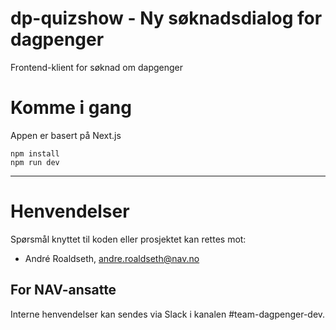# dp-quizshow - Ny søknadsdialog for dagpenger

Frontend-klient for søknad om dapgenger

# Komme i gang

Appen er basert på Next.js

```
npm install
npm run dev
```

---

# Henvendelser

Spørsmål knyttet til koden eller prosjektet kan rettes mot:

* André Roaldseth, andre.roaldseth@nav.no

## For NAV-ansatte

Interne henvendelser kan sendes via Slack i kanalen #team-dagpenger-dev.

